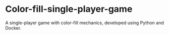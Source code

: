 # Color-fill-single-player-game
A single-player game with color-fill mechanics, developed using Python and Docker.
